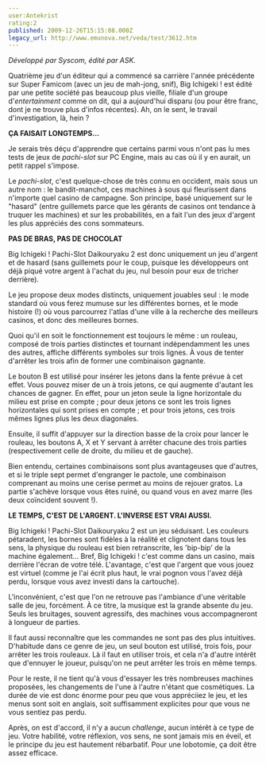```yaml
---
user:Antekrist
rating:2
published: 2009-12-26T15:15:08.000Z
legacy_url: http://www.emunova.net/veda/test/3612.htm
---
```

_Développé par Syscom, édité par ASK._  

  

Quatrième jeu d'un éditeur qui a commencé sa carrière l'année précédente sur Super Famicom (avec un jeu de mah-jong, snif), Big Ichigeki ! est édité par une petite société pas beaucoup plus vieille, filiale d'un groupe d'_entertainment_ comme on dit, qui a aujourd'hui disparu (ou pour être franc, dont je ne trouve plus d'infos récentes). Ah, on le sent, le travail d'investigation, là, hein ?  

  

**ÇA FAISAIT LONGTEMPS...**  

Je serais très déçu d'apprendre que certains parmi vous n'ont pas lu mes tests de jeux de _pachi-slot_ sur PC Engine, mais au cas où il y en aurait, un petit rappel s'impose.  

Le _pachi-slot_, c'est quelque-chose de très connu en occident, mais sous un autre nom : le bandit-manchot, ces machines à sous qui fleurissent dans n'importe quel casino de campagne. Son principe, basé uniquement sur le "hasard" (entre guillemets parce que les gérants de casinos ont tendance à truquer les machines) et sur les probabilités, en a fait l'un des jeux d'argent les plus appréciés des cons sommateurs.  

  

**PAS DE BRAS, PAS DE CHOCOLAT**  

Big Ichigeki ! Pachi-Slot Daikouryaku 2 est donc uniquement un jeu d'argent et de hasard (sans guillemets pour le coup, puisque les développeurs ont déjà piqué votre argent à l'achat du jeu, nul besoin pour eux de tricher derrière).  

Le jeu propose deux modes distincts, uniquement jouables seul : le mode standard où vous ferez mumuse sur les différentes bornes, et le mode histoire (!) où vous parcourrez l'atlas d'une ville à la recherche des meilleurs casinos, et donc des meilleures bornes.  

Quoi qu'il en soit le fonctionnement est toujours le même : un rouleau, composé de trois parties distinctes et tournant indépendamment les unes des autres, affiche différents symboles sur trois lignes. À vous de tenter d'arrêter les trois afin de former une combinaison gagnante.  

Le bouton B est utilisé pour insérer les jetons dans la fente prévue à cet effet. Vous pouvez miser de un à trois jetons, ce qui augmente d'autant les chances de gagner. En effet, pour un jeton seule la ligne horizontale du milieu est prise en compte ; pour deux jetons ce sont les trois lignes horizontales qui sont prises en compte ; et pour trois jetons, ces trois mêmes lignes plus les deux diagonales.  

Ensuite, il suffit d'appuyer sur la direction basse de la croix pour lancer le rouleau, les boutons A, X et Y servant à arrêter chacune des trois parties (respectivement celle de droite, du milieu et de gauche).  

Bien entendu, certaines combinaisons sont plus avantageuses que d'autres, et si le triple sept permet d'engranger le pactole, une combinaison comprenant au moins une cerise permet au moins de rejouer gratos. La partie s'achève lorsque vous êtes ruiné, ou quand vous en avez marre (les deux coïncident souvent !).  

  

**LE TEMPS, C'EST DE L'ARGENT. L'INVERSE EST VRAI AUSSI.**  

Big Ichigeki ! Pachi-Slot Daikouryaku 2 est un jeu séduisant. Les couleurs pétaradent, les bornes sont fidèles à la réalité et clignotent dans tous les sens, la physique du rouleau est bien retranscrite, les 'bip-bip' de la machine également... Bref, Big Ichigeki ! c'est comme dans un casino, mais derrière l'écran de votre télé. L'avantage, c'est que l'argent que vous jouez est virtuel (comme je l'ai écrit plus haut, le vrai pognon vous l'avez déjà perdu, lorsque vous avez investi dans la cartouche).  

L'inconvénient, c'est que l'on ne retrouve pas l'ambiance d'une véritable salle de jeu, forcément. À ce titre, la musique est la grande absente du jeu. Seuls les bruitages, souvent agressifs, des machines vous accompagneront à longueur de parties.  

Il faut aussi reconnaître que les commandes ne sont pas des plus intuitives. D'habitude dans ce genre de jeu, un seul bouton est utilisé, trois fois, pour arrêter les trois rouleaux. Là il faut en utiliser trois, et cela n'a d'autre intérêt que d'ennuyer le joueur, puisqu'on ne peut arrêter les trois en même temps.  

Pour le reste, il ne tient qu'à vous d'essayer les très nombreuses machines proposées, les changements de l'une à l'autre n'étant que cosmétiques. La durée de vie est donc énorme pour peu que vous appréciiez le jeu, et les menus sont soit en anglais, soit suffisamment explicites pour que vous ne vous sentiez pas perdu.  

Après, on est d'accord, il n'y a aucun _challenge_, aucun intérêt à ce type de jeu. Votre habilité, votre réflexion, vos sens, ne sont jamais mis en éveil, et le principe du jeu est hautement rébarbatif. Pour une lobotomie, ça doit être assez efficace.